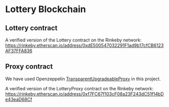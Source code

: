 # Lottery Blockchain


## Lottery contract

A verified version of the Lottery contract on the Rinkeby network:
https://rinkeby.etherscan.io/address/0xdE500547032291F1ad9b17cfCB6123AF37FFA836


## Proxy contract

We have used Openzeppelin [TransparentUpgradeableProxy](https://docs.openzeppelin.com/contracts/4.x/api/proxy#TransparentUpgradeableProxy) in this project.

A verified version of the LotteryProxy contract on the Rinkeby network:
https://rinkeby.etherscan.io/address/0xf7FC67f103cF08a23F243dC51f14bDe43eaD68Cf
